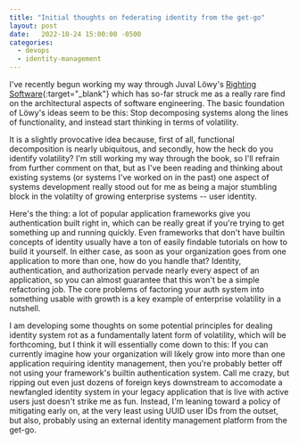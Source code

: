 ```yaml
---
title: "Initial thoughts on federating identity from the get-go"
layout: post
date:   2022-10-24 15:00:00 -0500
categories:
  - devops
  - identity-management
---
```


I've recently begun working my way through Juval Löwy's
[Righting Software](https://www.amazon.com/Righting-Software-Juval-L%C3%B6wy/dp/0136524036/){:target="_blank"}
which has so-far struck me as a really rare find on the architectural aspects of
software engineering. The basic foundation of Löwy's ideas seem to be this: Stop
decomposing systems along the lines of functionality, and instead start thinking in
terms of volatility.

It is a slightly provocative idea because, first of all, functional decomposition is
nearly ubiquitous, and secondly, how the heck do you identify volatility? I'm still
working my way through the book, so I'll refrain from further comment on that, but as I've
been reading and thinking about existing systems (or systems I've worked on in the past)
one aspect of systems development really stood out for me as being a major stumbling
block in the volatilty of growing enterprise systems -- user identity.

Here's the thing: a lot of popular application frameworks give you authentication built
right in, which can be really great if you're trying to get something up and running
quickly. Even frameworks that don't have builtin concepts of identity usually have a ton
of easily findable tutorials on how to build it yourself. In either case, as soon as
your organization goes from one application to more than one, how do you handle that?
Identity, authentication, and authorization pervade nearly every aspect of an application,
so you can almost guarantee that this won't be a simple refactoring job. The core
problems of factoring your auth system into something usable with growth is a key
example of enterprise volatility in a nutshell.

I am developing some thoughts on some potential principles for dealing identity system
rot as a fundamentally latent form of volatility, which will be forthcoming, but I
think it will essentially come down to this: If you can currently imagine how your
organization will likely grow into more than one application requiring identity
management, then you're probably better off not using your framework's builtin
authentication system. Call me crazy, but ripping out even just dozens of
foreign keys downstream to accomodate a newfangled identity system in your legacy
application that is live with active users just doesn't strike me as fun. Instead, I'm
leaning toward a policy of mitigating early on, at the very least using UUID user IDs
from the outset, but also, probably using an external identity management platform from
the get-go.
